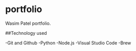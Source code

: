 # portfolio
Wasim Patel portfolio.

##Technology used

-Git and Github
-Python
-Node.js
-Visual Studio Code
-Brew